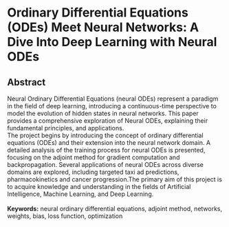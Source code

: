 # Ordinary Differential Equations (ODEs) Meet Neural Networks: A Dive Into Deep Learning with Neural ODEs
## Abstract
Neural Ordinary Differential Equations (neural ODEs) represent a paradigm in the field of deep learning, introducing a continuous-time perspective to model the evolution of hidden states in neural networks. This paper provides a comprehensive exploration of Neural ODEs, explaining their fundamental principles, and applications.<br>
The project begins by introducing the concept of ordinary differential equations (ODEs) and their extension into the neural network domain. A detailed analysis of the training process for neural ODEs is presented, focusing on the adjoint method for gradient computation and backpropagation. Several applications of neural ODEs across diverse domains are explored, including targeted taxi ad predictions, pharmacokinetics and cancer progression.The primary aim of this project is to acquire knowledge and understanding in the fields of Artificial Intelligence, Machine Learning, and Deep Learning. <br><br>
**Keywords:** neural ordinary differential equations, adjoint method, networks, weights, bias, loss function, optimization
